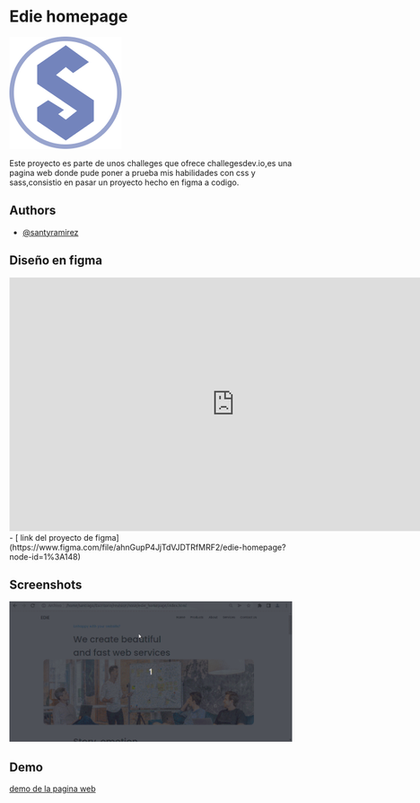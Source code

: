 
# Edie homepage
![Logo](https://github.com/santy-ramirez/assets/blob/main/branding/frame.png)

Este proyecto es parte de unos challeges que ofrece challegesdev.io,es una pagina web donde pude poner a prueba mis habilidades con css y sass,consistio en pasar un proyecto hecho en figma  a codigo.





## Authors

- [@santyramirez](https://github.com/santy-ramirez)
## Diseño en figma

<iframe style="border: 1px solid rgba(0, 0, 0, 0.1);" width="800" height="450" src="https://www.figma.com/embed?embed_host=share&url=https%3A%2F%2Fwww.figma.com%2Ffile%2FahnGupP4JjTdVJDTRfMRF2%2Fedie-homepage%3Fnode-id%3D1%253A9" allowfullscreen></iframe>
- [ link del proyecto de figma](https://www.figma.com/file/ahnGupP4JjTdVJDTRfMRF2/edie-homepage?node-id=1%3A148)


## Screenshots

![App Screenshot](https://github.com/santy-ramirez/assets/blob/main/screenshot_proyectos/edie.gif)


## Demo

[demo de la pagina web](https://santy-ramirez.github.io/edie_homepage/)

